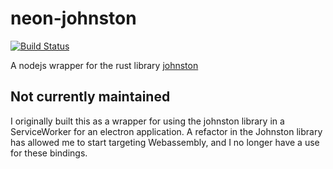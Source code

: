 # neon-johnston

[![Build Status](https://travis-ci.org/jcpst/neon-johnston.svg?branch=master)](https://travis-ci.org/jcpst/neon-johnston)

A nodejs wrapper for the rust library [johnston](https://github.com/jcpst/johnston)

## Not currently maintained

I originally built this as a wrapper for using the johnston library in a ServiceWorker for an electron application. A refactor in the Johnston library has allowed me to start targeting Webassembly, and I no longer have a use for these bindings.
